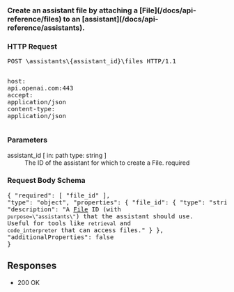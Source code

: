 <!DOCTYPE html><html><head><title>Create an assistant file by attaching a [File](/docs/api-reference/files) to an [assistant](/docs/api-reference/assistants).</title><link rel="stylesheet" href="../OpenApi.css"/><meta charset="utf-8"/><meta name="viewport" content="width=device-width, initial-scale=1"/></head><body><article><section  class="requestOverview"><h1  class="requestSummary">Create an assistant file by attaching a [File](/docs/api-reference/files) to an [assistant](/docs/api-reference/assistants).</h1><p  class="requestDescription"></p></section><section  class="http"><h3>HTTP Request</h3><pre  class="httpExample"><span  class="requestLine">POST</span> <span  class="httpTarget">\assistants\{assistant_id}\files</span> <span  class="httpVersion">HTTP/1.1</span>
<span  class="headerLine">host</span>: <span  class="headerValue">api.openai.com:443</span>
<span  class="headerLine">accept</span>: <span  class="headerValue">application/json</span>
<span  class="headerLine">content-type</span>: <span  class="headerValue">application/json</span>
</pre></section><dl  class="parameters"><h3>Parameters</h3><dt  class="parameter"><span  class="parameterName">assistant_id</span> [ in: <span  class="parameterLocation">path</span> type: <span  class="parameterType">string</span> ]</dt><dd  class="parameter"><span  class="parameterDescription">The ID of the assistant for which to create a File.
</span> <span  class="parameterRequired">required</span></dd></dl><section  class="requestContent"><h3>Request Body Schema</h3><pre  class="schema">{
  "required": [
    "file_id"
  ],
  "type": "object",
  "properties": {
    "file_id": {
      "type": "string",
      "description": "A [File](/docs/api-reference/files) ID (with `purpose=\"assistants\"`) that the assistant should use. Useful for tools like `retrieval` and `code_interpreter` that can access files."
    }
  },
  "additionalProperties": false
}</pre></section><section  class="responses"><h2>Responses</h2><ul  class="responses"><li  class="response"><span  class="statusLine">200</span> <span  class="statusDescription">OK</span></li></ul></section></article></body></html>